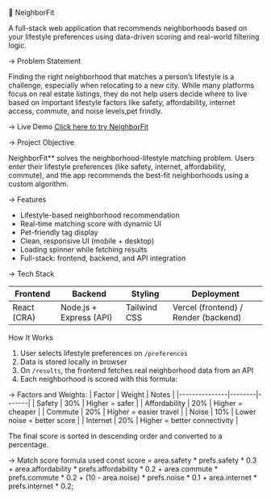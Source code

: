 🏡 NeighborFit

A full-stack web application that recommends neighborhoods based on your lifestyle preferences using data-driven scoring and real-world filtering logic.

-> Problem Statement

Finding the right neighborhood that matches a person’s lifestyle is a challenge, especially when relocating to a new city. While many platforms focus on real estate listings, they do not help users decide where to live based on important lifestyle factors like safety, affordability, internet access, commute, and noise levels,pet frindly.

-> Live Demo
 [Click here to try NeighborFit](https://neighbourfit-three.vercel.app)


-> Project Objective

NeighborFit** solves the neighborhood-lifestyle matching problem. Users enter their lifestyle preferences (like safety, internet, affordability, commute), and the app recommends the best-fit neighborhoods using a custom algorithm.

 -> Features

- Lifestyle-based neighborhood recommendation
- Real-time matching score with dynamic UI
- Pet-friendly tag display
- Clean, responsive UI (mobile + desktop)
- Loading spinner while fetching results
- Full-stack: frontend, backend, and API integration

-> Tech Stack

| Frontend        | Backend       | Styling         | Deployment       |
|-----------------|---------------|------------------|------------------|
| React (CRA)     | Node.js + Express (API) | Tailwind CSS     | Vercel (frontend) / Render (backend) |


 How It Works

1. User selects lifestyle preferences on `/preferences`
2. Data is stored locally in browser
3. On `/results`, the frontend fetches real neighborhood data from an API
4. Each neighborhood is scored with this formula:


-> Factors and Weights:
| Factor        | Weight | Notes |
|---------------|--------|-------|
| Safety        | 30%    | Higher = safer |
| Affordability | 20%    | Higher = cheaper |
| Commute       | 20%    | Higher = easier travel |
| Noise         | 10%    | Lower noise = better score |
| Internet      | 20%    | Higher = better connectivity |

The final score is sorted in descending order and converted to a percentage.

-> Match score formula used
 const score =
            area.safety * prefs.safety * 0.3 +
            area.affordability * prefs.affordability * 0.2 +
            area.commute * prefs.commute * 0.2 +
            (10 - area.noise) * prefs.noise * 0.1 +
            area.internet * prefs.internet * 0.2;


